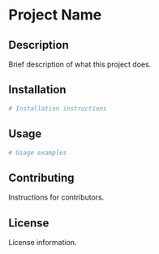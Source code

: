 # Project Name

## Description
Brief description of what this project does.

## Installation
```bash
# Installation instructions
```

## Usage
```bash
# Usage examples
```

## Contributing
Instructions for contributors.

## License
License information.
